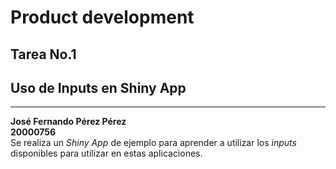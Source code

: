 # Product development
## Tarea No.1
## Uso de Inputs en Shiny App
---
**José Fernando Pérez Pérez**  
**20000756**  
Se realiza un *Shiny App* de ejemplo para aprender a utilizar los *inputs* disponibles para utilizar en estas aplicaciones. 
